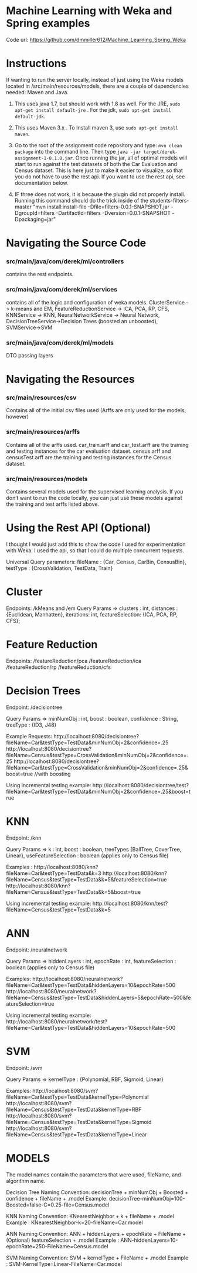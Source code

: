 # Machine Learning with Weka and Spring examples

Code url: https://github.com/dmmiller612/Machine_Learning_Spring_Weka

# Instructions

If wanting to run the server locally, instead of just using the Weka models located in /src/main/resources/models, there are a couple of dependencies needed: Maven and Java.

1. This uses java 1.7, but should work with 1.8 as well. For the JRE, `sudo apt-get install default-jre` . For the jdk, `sudo apt-get install default-jdk`.

2. This uses Maven 3.x . To Install maven 3, use `sudo apt-get install maven`.

3. Go to the root of the assignment code repository and type: `mvn clean package` into the command line. Then type `java -jar target/derek-assignment-1-0.1.0.jar`. Once running the jar, all of optimal models will start to run against the test datasets of both the Car Evaluation and Census dataset. This is here just to make it easier to visualize, so that you do not have to use the rest api. If you want to use the rest api, see documentation below.

4. IF three does not work, it is because the plugin did not properly install. Running this command should do the trick inside of the students-filters-master
"mvn install:install-file -Dfile=filters-0.0.1-SNAPSHOT.jar -DgroupId=filters -DartifactId=filters -Dversion=0.0.1-SNAPSHOT -Dpackaging=jar"


# Navigating the Source Code 

### src/main/java/com/derek/ml/controllers 

contains the rest endpoints.

### src/main/java/com/derek/ml/services 

contains all of the logic and configuration of weka models. ClusterService -> k-means and EM, FeatureReductionService -> ICA, PCA, RP, CFS, KNNService -> KNN, NeuralNetworkService -> Neural Network, DecisionTreeService->Decision Trees (boosted an unboosted), SVMService->SVM

### src/main/java/com/derek/ml/models 

DTO passing layers


# Navigating the Resources 

### src/main/resources/csv 

Contains all of the initial csv files used (Arffs are only used for the models, however)

### src/main/resources/arffs 

Contains all of the arffs used. car_train.arff and car_test.arff are the training and testing instances for the car evaluation dataset. census.arff and censusTest.arff are the training and testing instances for the Census dataset. 

### src/main/resources/models 

Contains several models used for the supervised learning analysis. If you don’t want to run the code locally, you can just use these models against the training and test arffs listed above.


# Using the Rest API (Optional)

I thought I would just add this to show the code I used for experimentation with Weka. I used the api, so that I could do multiple concurrent requests.

Universal Query parameters: fileName : {Car, Census, CarBin, CensusBin}, testType : {CrossValidation, TestData, Train}

# Cluster

Endpoints: /kMeans and /em
Query Params => clusters : int, distances : {Euclidean, Manhatten}, iterations: int, featureSelection: {ICA, PCA, RP, CFS};

# Feature Reduction

Endpoints: /featureReduction/pca /featureReduction/ica /featureReduction/rp /featureReduction/cfs

# Decision Trees

Endpoint: /decisiontree

Query Params => minNumObj : int, boost : boolean, confidence : String, treeType : {ID3, J48}

Example Requests:
http://localhost:8080/decisiontree?fileName=Car&testType=TestData&minNumObj=2&confidence=.25
http://localhost:8080/decisiontree?fileName=Census&testType=CrossValidation&minNumObj=2&confidence=.25
http://localhost:8080/decisiontree?fileName=Car&testType=CrossValidation&minNumObj=2&confidence=.25&boost=true //with boosting

Using incremental testing example:
http://localhost:8080/decisiontree/test?fileName=Car&testType=TestData&minNumObj=2&confidence=.25&boost=true

# KNN

Endpoint: /knn

Query Params => k : int, boost : boolean, treeTypes {BallTree, CoverTree, Linear}, useFeatureSelection : boolean (applies only to Census file)

Examples : 
http://localhost:8080/knn?fileName=Car&testType=TestData&k=3
http://localhost:8080/knn?fileName=Census&testType=TestData&k=5&featureSelection=true
http://localhost:8080/knn?fileName=Census&testType=TestData&k=5&boost=true

Using incremental testing example:
http://localhost:8080/knn/test?fileName=Census&testType=TestData&k=5

# ANN

Endpoint: /neuralnetwork

Query Params => hiddenLayers : int, epochRate : int, featureSelection : boolean (applies only to Census file)

Examples:
http://localhost:8080/neuralnetwork?fileName=Car&testType=TestData&hiddenLayers=10&epochRate=500
http://localhost:8080/neuralnetwork?fileName=Census&testType=TestData&hiddenLayers=5&epochRate=500&featureSelection=true

Using incremental testing example:
http://localhost:8080/neuralnetwork/test?fileName=Car&testType=TestData&hiddenLayers=10&epochRate=500

# SVM

Endpoint: /svm

Query Params => kernelType : {Polynomial, RBF, Sigmoid, Linear}

Examples:
http://localhost:8080/svm?fileName=Car&testType=TestData&kernelType=Polynomial
http://localhost:8080/svm?fileName=Census&testType=TestData&kernelType=RBF
http://localhost:8080/svm?fileName=Census&testType=TestData&kernelType=Sigmoid
http://localhost:8080/svm?fileName=Census&testType=TestData&kernelType=Linear


# MODELS

The model names contain the parameters that were used, fileName, and algorithm name.

Decision Tree Naming Convention: decisionTree + minNumObj + Boosted + confidence + fileName + .model
Example: decisionTree-minNumObj=100-Boosted=false-C=0.25-file=Census.model

KNN Naming Convention: KNearestNeighbor + k + fileName + .model
Example : KNearestNeighbor-k=20-fileName=Car.model

ANN Naming Convention: ANN + hiddenLayers + epochRate + FileName + (Optional) featureSelection + .model
Example : ANN-hiddenLayers=10-epochRate=250-FileName=Census.model

SVM Naming Convention: SVM + kernelType + FileName + .model
Example : SVM-KernelType=Linear-FileName=Car.model
